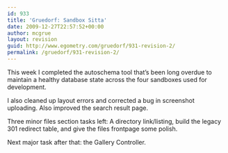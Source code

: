 ```yaml
---
id: 933
title: 'Gruedorf: Sandbox Sitta'
date: 2009-12-27T22:57:52+00:00
author: mcgrue
layout: revision
guid: http://www.egometry.com/gruedorf/931-revision-2/
permalink: /gruedorf/931-revision-2/
---
```

This week I completed the autoschema tool that&#8217;s been long overdue to maintain a healthy database state across the four sandboxes used for development.

I also cleaned up layout errors and corrected a bug in screenshot uploading. Also improved the search result page.

Three minor files section tasks left: A directory link/listing, build the legacy 301 redirect table, and give the files frontpage some polish.

Next major task after that: the Gallery Controller.